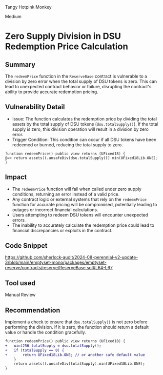 Tangy Hotpink Monkey

Medium

# Zero Supply Division in DSU Redemption Price Calculation

## Summary
The `redeemPrice` function in the `ReserveBase` contract is vulnerable to a division by zero error when the total supply of DSU tokens is zero. This can lead to unexpected contract behavior or failure, disrupting the contract's ability to provide accurate redemption pricing.

## Vulnerability Detail
- Issue: The function calculates the redemption price by dividing the total assets by the total supply of DSU tokens (`dsu.totalSupply()`). If the total supply is zero, this division operation will result in a division by zero error. 
- Trigger Condition: This condition can occur if all DSU tokens have been redeemed or burned, reducing the total supply to zero.
```solidity
function redeemPrice() public view returns (UFixed18) {
@=> return assets().unsafeDiv(dsu.totalSupply()).min(UFixed18Lib.ONE);
}
```

## Impact
- The `redeemPrice` function will fail when called under zero supply conditions, returning an error instead of a valid price.
- Any contract logic or external systems that rely on the `redeemPrice` function for accurate pricing will be compromised, potentially leading to outages or incorrect financial calculations.
- Users attempting to redeem DSU tokens will encounter unexpected errors.
- The inability to accurately calculate the redemption price could lead to financial discrepancies or exploits in the contract.

## Code Snippet
https://github.com/sherlock-audit/2024-08-perennial-v2-update-3/blob/main/emptyset-mono/packages/emptyset-reserve/contracts/reserve/ReserveBase.sol#L64-L67

## Tool used

Manual Review

## Recommendation
Implement a check to ensure that `dsu.totalSupply()` is not zero before performing the division. If it is zero, the function should return a default value or handle the condition gracefully.
```diff
function redeemPrice() public view returns (UFixed18) {
+   uint256 totalSupply = dsu.totalSupply();
+   if (totalSupply == 0) {
+       return UFixed18Lib.ONE; // or another safe default value
    }
    return assets().unsafeDiv(totalSupply).min(UFixed18Lib.ONE);
}
```